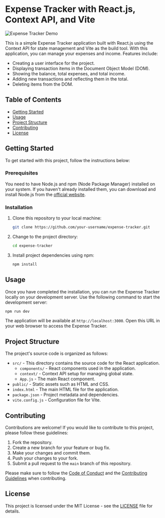 # Expense Tracker with React.js, Context API, and Vite

![Expense Tracker Demo](demo.gif)

This is a simple Expense Tracker application built with React.js using the Context API for state management and Vite as the build tool. With this application, you can manage your expenses and income. Features include:

- Creating a user interface for the project.
- Displaying transaction items in the Document Object Model (DOM).
- Showing the balance, total expenses, and total income.
- Adding new transactions and reflecting them in the total.
- Deleting items from the DOM.

## Table of Contents

- [Getting Started](#getting-started)
- [Usage](#usage)
- [Project Structure](#project-structure)
- [Contributing](#contributing)
- [License](#license)

## Getting Started

To get started with this project, follow the instructions below:

### Prerequisites

You need to have Node.js and npm (Node Package Manager) installed on your system. If you haven't already installed them, you can download and install Node.js from the [official website](https://nodejs.org/).

### Installation

1. Clone this repository to your local machine:

   ```bash
   git clone https://github.com/your-username/expense-tracker.git
   ```

2. Change to the project directory:

   ```bash
   cd expense-tracker
   ```

3. Install project dependencies using npm:

   ```bash
   npm install
   ```

## Usage

Once you have completed the installation, you can run the Expense Tracker locally on your development server. Use the following command to start the development server:

```bash
npm run dev
```

The application will be available at `http://localhost:3000`. Open this URL in your web browser to access the Expense Tracker.

## Project Structure

The project's source code is organized as follows:

- `src/` - This directory contains the source code for the React application.
  - `components/` - React components used in the application.
  - `context/` - Context API setup for managing global state.
  - `App.js` - The main React component.
- `public/` - Static assets such as HTML and CSS.
- `index.html` - The main HTML file for the application.
- `package.json` - Project metadata and dependencies.
- `vite.config.js` - Configuration file for Vite.

## Contributing

Contributions are welcome! If you would like to contribute to this project, please follow these guidelines:

1. Fork the repository.
2. Create a new branch for your feature or bug fix.
3. Make your changes and commit them.
4. Push your changes to your fork.
5. Submit a pull request to the `main` branch of this repository.

Please make sure to follow the [Code of Conduct](CODE_OF_CONDUCT.md) and the [Contributing Guidelines](CONTRIBUTING.md) when contributing.

## License

This project is licensed under the MIT License - see the [LICENSE](LICENSE) file for details.
